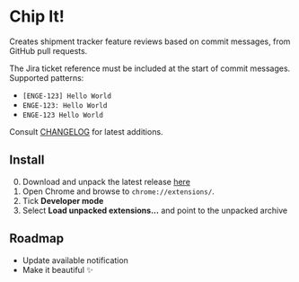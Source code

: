 # Chip It!
Creates shipment tracker feature reviews based on commit messages, from GitHub pull requests.

The Jira ticket reference must be included at the start of commit messages. Supported patterns:

- `[ENGE-123] Hello World`
- `ENGE-123: Hello World`
- `ENGE-123 Hello World`


Consult [CHANGELOG](CHANGELOG.md) for latest additions.

## Install

0. Download and unpack the latest release [here](https://github.com/timstott/chipit/releases/latest)
0. Open Chrome and browse to `chrome://extensions/`.
0. Tick **Developer mode**
0. Select **Load unpacked extensions...** and point to the unpacked archive

## Roadmap

- Update available notification
- Make it beautiful ✨
